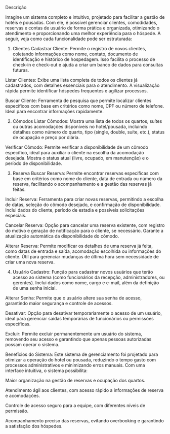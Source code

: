 Descrição

Imagine um sistema completo e intuitivo, projetado para facilitar a gestão de hotéis e pousadas. Com ele, é possível gerenciar clientes, comodidades, reservas e contas de usuário de forma prática e organizada, otimizando o atendimento e proporcionando uma melhor experiência para o hóspede. A seguir, veja como cada funcionalidade pode ser estruturada:

1. Clientes
Cadastrar Cliente: Permite o registro de novos clientes, coletando informações como nome, contato, documento de identificação e histórico de hospedagem. Isso facilita o processo de check-in e check-out e ajuda a criar um banco de dados para consultas futuras.

Listar Clientes: Exibe uma lista completa de todos os clientes já cadastrados, com detalhes essenciais para o atendimento. A visualização rápida permite identificar hóspedes frequentes e agilizar processos.

Buscar Cliente: Ferramenta de pesquisa que permite localizar clientes específicos com base em critérios como nome, CPF ou número de telefone. Ideal para encontrar informações rapidamente.

2. Cômodos
Listar Cômodos: Mostra uma lista de todos os quartos, suítes ou outras acomodações disponíveis no hotel/pousada, incluindo detalhes como número do quarto, tipo (single, double, suíte, etc.), status de ocupação e preço por diária.

Verificar Cômodo: Permite verificar a disponibilidade de um cômodo específico, ideal para auxiliar o cliente na escolha da acomodação desejada. Mostra o status atual (livre, ocupado, em manutenção) e o período de disponibilidade.

3. Reserva
Buscar Reserva: Permite encontrar reservas específicas com base em critérios como nome do cliente, data de entrada ou número da reserva, facilitando o acompanhamento e a gestão das reservas já feitas.

Incluir Reserva: Ferramenta para criar novas reservas, permitindo a escolha de datas, seleção do cômodo desejado, e confirmação de disponibilidade. Inclui dados do cliente, período de estadia e possíveis solicitações especiais.

Cancelar Reserva: Opção para cancelar uma reserva existente, com registro do motivo e geração de notificação para o cliente, se necessário. Garante a atualização automática da disponibilidade do cômodo.

Alterar Reserva: Permite modificar os detalhes de uma reserva já feita, como datas de entrada e saída, acomodação escolhida ou informações do cliente. Útil para gerenciar mudanças de última hora sem necessidade de criar uma nova reserva.

4. Usuário
Cadastro: Função para cadastrar novos usuários que terão acesso ao sistema (como funcionários da recepção, administradores, ou gerentes). Inclui dados como nome, cargo e e-mail, além da definição de uma senha inicial.

Alterar Senha: Permite que o usuário altere sua senha de acesso, garantindo maior segurança e controle de acessos.

Desativar: Opção para desativar temporariamente o acesso de um usuário, ideal para gerenciar saídas temporárias de funcionários ou permissões específicas.

Excluir: Permite excluir permanentemente um usuário do sistema, removendo seu acesso e garantindo que apenas pessoas autorizadas possam operar o sistema.

Benefícios do Sistema:
Este sistema de gerenciamento foi projetado para otimizar a operação do hotel ou pousada, reduzindo o tempo gasto com processos administrativos e minimizando erros manuais. Com uma interface intuitiva, o sistema possibilita:

Maior organização na gestão de reservas e ocupação dos quartos.

Atendimento ágil aos clientes, com acesso rápido a informações de reserva e acomodações.

Controle de acesso seguro para a equipe, com diferentes níveis de permissão.

Acompanhamento preciso das reservas, evitando overbooking e garantindo a satisfação dos hóspedes.

